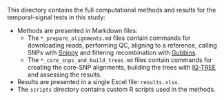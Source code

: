 This directory contains the full computational methods and results for the temporal-signal tests in this study:
* Methods are presented in Markdown files:
  * The `*_prepare_alignments.md` files contain commands for downloading reads, performing QC, aligning to a reference, calling SNPs with [Snippy](https://github.com/tseemann/snippy) and filtering recombination with [Gubbins](https://github.com/nickjcroucher/gubbins).
  * The `*_core_snps_and_build_trees.md` files contain commands for creating the core-SNP alignments, building the trees with [IQ-TREE](https://github.com/iqtree/iqtree2) and assessing the results.
* Results are presented in a single Excel file: `results.xlsx`.
* The `scripts` directory contains custom R scripts used in the methods. 
